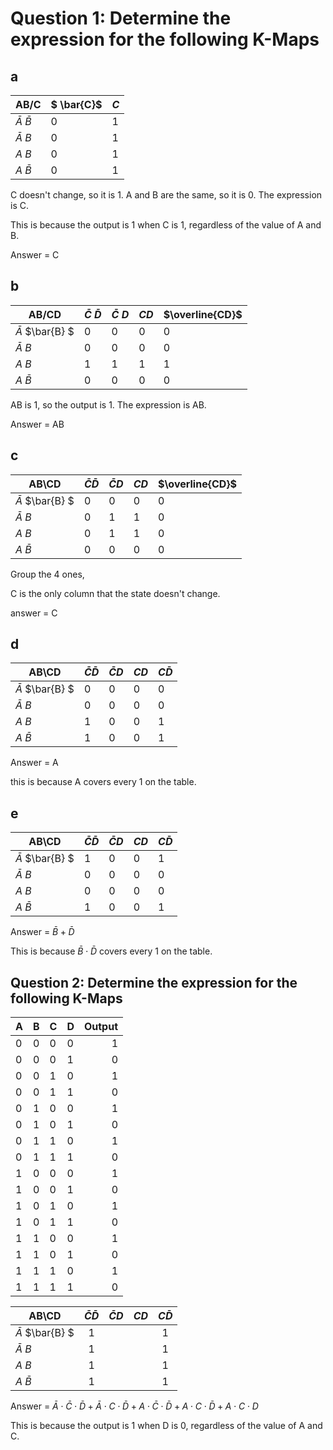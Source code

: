 # Question 1: Determine the expression for the following K-Maps

## a

| AB/C                 | $ \bar{C}$ | $C$ |
|----------------------|------------|-----|
| $\bar {A}$ $\bar{B}$ | 0          | 1   |
| $\bar {A}$ $B$       | 0          | 1   |
| $A$ $B$              | 0          | 1   |
| $A$ $\bar {B}$       | 0          | 1   |

C doesn't change, so it is 1. A and B are the same, so it is 0. The expression is C.

This is because the output is 1 when C is 1, regardless of the value of A and B.

Answer = C

## b

| AB/CD                 | $\bar{C}$ $\bar{D}$ | $\bar{C}$ $D$ | $CD$ | $\overline{CD}$ |
|-----------------------|---------------------|---------------|------|-----------------|
| $\bar {A}$ $\bar{B} $ | 0                   | 0             | 0    | 0               |
| $\bar {A}$ $B$        | 0                   | 0             | 0    | 0               |
| $A$ $B$               | 1                   | 1             | 1    | 1               |
| $A$ $\bar {B}$        | 0                   | 0             | 0    | 0               |

AB is 1, so the output is 1. The expression is AB.

Answer = AB

## c

| AB\CD                 | $\bar{C}\bar{D}$ | $\bar{C}D$ | $CD$ | $\overline{CD}$ |
|-----------------------|------------------|------------|------|-----------------|
| $\bar {A}$ $\bar{B} $ | 0                | 0          | 0    | 0               |
| $\bar {A}$ $B$        | 0                | 1          | 1    | 0               |
| $A$ $B$               | 0                | 1          | 1    | 0               |
| $A$ $\bar {B}$        | 0                | 0          | 0    | 0               |

Group the 4 ones,

C is the only column that the state doesn't change.

answer = C

## d

| AB\CD                 | $\bar{C}\bar{D}$ | $\bar{C}D$ | $CD$ | $C\bar{D}$ |
|-----------------------|------------------|------------|------|------------|
| $\bar {A}$ $\bar{B} $ | 0                | 0          | 0    | 0          |
| $\bar {A}$ $B$        | 0                | 0          | 0    | 0          |
| $A$ $B$               | 1                | 0          | 0    | 1          |
| $A$ $\bar {B}$        | 1                | 0          | 0    | 1          |

Answer = A

this is because A covers every 1 on the table.

## e

| AB\CD                 | $\bar{C}\bar{D}$ | $\bar{C}D$ | $CD$ | $C\bar{D}$ |
|-----------------------|------------------|------------|------|------------|
| $\bar {A}$ $\bar{B} $ | 1                | 0          | 0    | 1          |
| $\bar {A}$ $B$        | 0                | 0          | 0    | 0          |
| $A$ $B$               | 0                | 0          | 0    | 0          |
| $A$ $\bar {B}$        | 1                | 0          | 0    | 1          |

Answer = $\bar{B} + \bar{D}$

This is because $\bar{B} \cdot \bar{D}$ covers every 1 on the table.

## Question 2: Determine the expression for the following K-Maps

| A | B | C | D | Output |
|---|---|---|---|-------:|
| 0 | 0 | 0 | 0 |      1 |
| 0 | 0 | 0 | 1 |      0 |
| 0 | 0 | 1 | 0 |      1 |
| 0 | 0 | 1 | 1 |      0 |
| 0 | 1 | 0 | 0 |      1 |
| 0 | 1 | 0 | 1 |      0 |
| 0 | 1 | 1 | 0 |      1 |
| 0 | 1 | 1 | 1 |      0 |
| 1 | 0 | 0 | 0 |      1 |
| 1 | 0 | 0 | 1 |      0 |
| 1 | 0 | 1 | 0 |      1 |
| 1 | 0 | 1 | 1 |      0 |
| 1 | 1 | 0 | 0 |      1 |
| 1 | 1 | 0 | 1 |      0 |
| 1 | 1 | 1 | 0 |      1 |
| 1 | 1 | 1 | 1 |      0 |

| AB\CD                 | $\bar{C}\bar{D}$ | $\bar{C}D$ | $CD$ | $C\bar{D}$ |
|-----------------------|:----------------:|------------|------|:----------:|
| $\bar {A}$ $\bar{B} $ |        1         |            |      |     1      |
| $\bar {A}$ $B$        |        1         |            |      |     1      |
| $A$ $B$               |        1         |            |      |     1      |
| $A$ $\bar {B}$        |        1         |            |      |     1      |

Answer = $\bar{A} \cdot \bar{C} \cdot \bar{D} + \bar{A} \cdot C \cdot \bar{D} + A \cdot \bar{C} \cdot \bar{D} + A \cdot C \cdot \bar{D} + A \cdot C \cdot D$

This is because the output is 1 when D is 0, regardless of the value of A and C.
